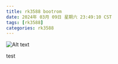 ```yaml
---
title: rk3588 bootrom
date: 2024年 03月 09日 星期六 23:49:10 CST
tags: [rk3588]
categories: rk3588
---
```


![Alt text](/images/RK3588-01-start/bootrom.png)

test
